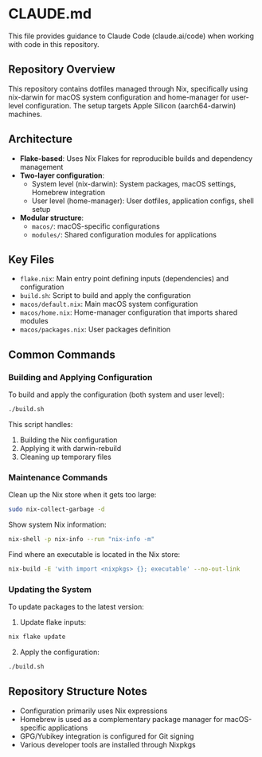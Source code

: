 # CLAUDE.md

This file provides guidance to Claude Code (claude.ai/code) when working with code in this repository.

## Repository Overview

This repository contains dotfiles managed through Nix, specifically using nix-darwin for macOS system configuration and home-manager for user-level configuration. The setup targets Apple Silicon (aarch64-darwin) machines.

## Architecture

- **Flake-based**: Uses Nix Flakes for reproducible builds and dependency management
- **Two-layer configuration**:
  - System level (nix-darwin): System packages, macOS settings, Homebrew integration
  - User level (home-manager): User dotfiles, application configs, shell setup
- **Modular structure**:
  - `macos/`: macOS-specific configurations
  - `modules/`: Shared configuration modules for applications

## Key Files

- `flake.nix`: Main entry point defining inputs (dependencies) and configuration
- `build.sh`: Script to build and apply the configuration
- `macos/default.nix`: Main macOS system configuration
- `macos/home.nix`: Home-manager configuration that imports shared modules
- `macos/packages.nix`: User packages definition

## Common Commands

### Building and Applying Configuration

To build and apply the configuration (both system and user level):

```bash
./build.sh
```

This script handles:
1. Building the Nix configuration
2. Applying it with darwin-rebuild
3. Cleaning up temporary files

### Maintenance Commands

Clean up the Nix store when it gets too large:

```bash
sudo nix-collect-garbage -d
```

Show system Nix information:

```bash
nix-shell -p nix-info --run "nix-info -m"
```

Find where an executable is located in the Nix store:

```bash
nix-build -E 'with import <nixpkgs> {}; executable' --no-out-link
```

### Updating the System

To update packages to the latest version:

1. Update flake inputs:
```bash
nix flake update
```

2. Apply the configuration:
```bash
./build.sh
```

## Repository Structure Notes

- Configuration primarily uses Nix expressions
- Homebrew is used as a complementary package manager for macOS-specific applications
- GPG/Yubikey integration is configured for Git signing
- Various developer tools are installed through Nixpkgs